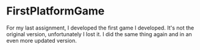 # FirstPlatformGame
For my last assignment, I developed the first game I developed. It's not the original version, unfortunately I lost it. I did the same thing again and in an even more updated version.
